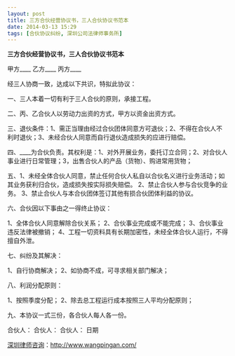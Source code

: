 ```yaml
---
layout: post
title: 三方合伙经营协议书，三人合伙协议书范本
date: 2014-03-13 15:29
tags: [合伙协议纠纷, 深圳公司法律师事务所]
---
```

<strong>三方合伙经营协议书，三人合伙协议书范本</strong>

甲方____
乙方____
丙方____

经三人协商一致，达成以下共识，特拟此协议：

一、三人本着一切有利于三人合伙的原则，承接工程。

二、丙、乙合伙人以劳动力出资的方式，甲方以资金出资方式。

三、退伙条件：1、需正当理由经过合伙团体同意方可退伙；2、不得在合伙人不利时退伙；3、未经合伙人同意而自行退伙造成损失的应进行赔偿。

四、____为合伙负责。其权利是：1、对外开展业务，委托订立合同；2、对合伙人事业进行日常管理；3，出售合伙人的产品（货物）、购进常用货物；

五、1、未经全体合伙人同意，禁止任何合伙人私自以合伙名义进行业务活动；如其业务获利归合伙，造成损失按实际损失赔偿。
2、禁止合伙人参与合伙竞争的业务。
3、禁止合伙人与本合伙团体签订其他有损合伙团体利益的协议。

六、合伙因以下事由之一得终止协议：

1、全体合伙人同意解除合伙关系；
2、合伙事业完成或不能完成；
3、合伙事业违反法律被撤销；
4、工程一切资料具有长期加密性，未经全体合伙人运行，不得擅自外泄。

七、纠纷及其解决：

1、自行协商解决；
2、如协商不成，可寻求相关部门解决；

八、利润分配原则：

1、按照季度分配；
2、除去总工程运行成本按照三人平均分配原则；

九、本协议一式三份，各合伙人每人各一份。

合伙人：
合伙人：
合伙人：
日期

<a href="http://www.wangpingan.com/">深圳律师咨询</a>：<a href="http://www.wangpingan.com/">http://www.wangpingan.com/</a>

